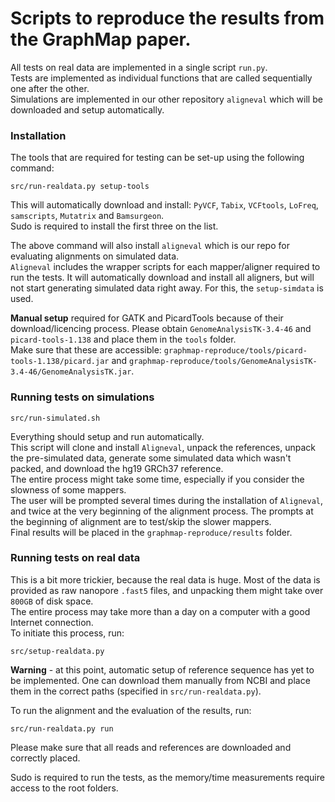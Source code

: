 # Scripts to reproduce the results from the GraphMap paper.

All tests on real data are implemented in a single script ```run.py```.  
Tests are implemented as individual functions that are called sequentially one after the other.  
Simulations are implemented in our other repository ```aligneval``` which will be downloaded and setup automatically.  


### Installation
The tools that are required for testing can be set-up using the following command:  
```  
src/run-realdata.py setup-tools
```
This will automatically download and install: ```PyVCF```, ```Tabix```, ```VCFtools```, ```LoFreq```, ```samscripts```, ```Mutatrix``` and ```Bamsurgeon```.  
Sudo is required to install the first three on the list.  

The above command will also install ```aligneval``` which is our repo for evaluating alignments on simulated data.  
```Aligneval``` includes the wrapper scripts for each mapper/aligner required to run the tests. It will automatically download and install all aligners, but will not start generating simulated data right away. For this, the ```setup-simdata``` is used.  

**Manual setup** required for GATK and PicardTools because of their download/licencing process. Please obtain ```GenomeAnalysisTK-3.4-46``` and ```picard-tools-1.138``` and place them in the ```tools``` folder.  
Make sure that these are accessible: ```graphmap-reproduce/tools/picard-tools-1.138/picard.jar``` and ```graphmap-reproduce/tools/GenomeAnalysisTK-3.4-46/GenomeAnalysisTK.jar```.  

### Running tests on simulations  
```  
src/run-simulated.sh  
```  
Everything should setup and run automatically.  
This script will clone and install ```Aligneval```, unpack the references, unpack the pre-simulated data, generate some simulated data which wasn't packed, and download the hg19 GRCh37 reference.  
The entire process might take some time, especially if you consider the slowness of some mappers.  
The user will be prompted several times during the installation of ```Aligneval```, and twice at the very beginning of the alignment process. The prompts at the beginning of alignment are to test/skip the slower mappers.  
Final results will be placed in the ```graphmap-reproduce/results``` folder.  

### Running tests on real data
This is a bit more trickier, because the real data is huge. Most of the data is provided as raw nanopore ```.fast5``` files, and unpacking them might take over ```800GB``` of disk space.  
The entire process may take more than a day on a computer with a good Internet connection.  
To initiate this process, run:  
```  
src/setup-realdata.py  
```  

**Warning** - at this point, automatic setup of reference sequence has yet to be implemented. One can download them manually from NCBI and place them in the correct paths (specified in ```src/run-realdata.py```).  

To run the alignment and the evaluation of the results, run:  
```  
src/run-realdata.py run    
```  
Please make sure that all reads and references are downloaded and correctly placed.  

Sudo is required to run the tests, as the memory/time measurements require access to the root folders.  
